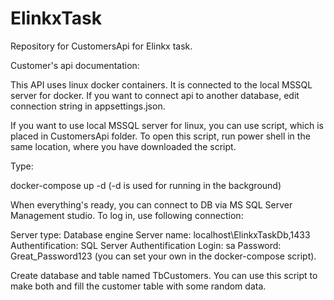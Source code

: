 # ElinkxTask

Repository for CustomersApi for Elinkx task.

Customer's api documentation:

This API uses linux docker containers. It is connected to the local MSSQL server for docker. If you want to connect api to another database, edit connection string in appsettings.json.

If you want to use local MSSQL server for linux, you can use script, which is placed in CustomersApi folder. To open this script, run power shell in the same location, where you have downloaded the script.

Type:

docker-compose up -d (-d is used for running in the background)

When everything's ready, you can connect to DB via MS SQL Server Management studio. To log in, use following connection:

Server type: Database engine
Server name: localhost\ElinkxTaskDb,1433
Authentification: SQL Server Authentification
Login: sa
Password: Great_Password123 (you can set your own in the docker-compose script).

Create database and table named TbCustomers. You can use this script to make both and fill the customer table with some random data.



  


